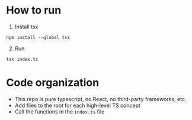 # How to run

1. Install tsx

```
npm install --global tsx
```

2. Run

```
tsx index.ts
```

# Code organization

-   This repo is pure typescript, no React, no third-party frameworks, etc.
-   Add files to the root for each high-level TS concept
-   Call the functions in the `index.ts` file
